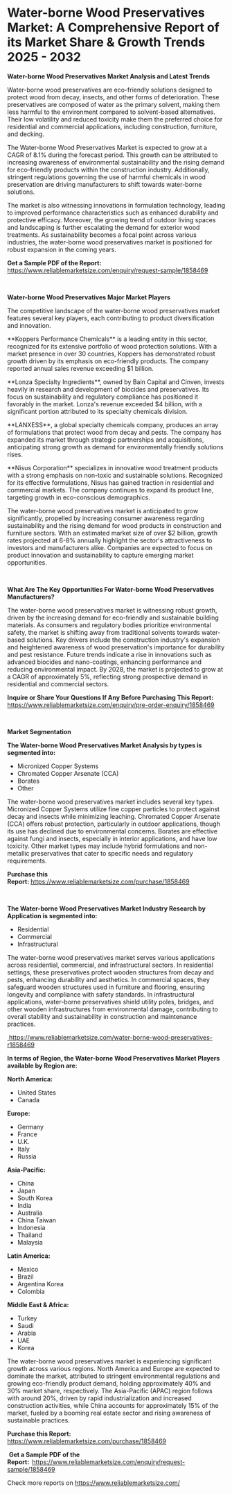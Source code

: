 <p><h1>Water-borne Wood Preservatives Market: A Comprehensive Report of its Market Share & Growth Trends 2025 - 2032</h1></p><p><strong>Water-borne Wood Preservatives Market Analysis and Latest Trends</strong></p>
<p><p>Water-borne wood preservatives are eco-friendly solutions designed to protect wood from decay, insects, and other forms of deterioration. These preservatives are composed of water as the primary solvent, making them less harmful to the environment compared to solvent-based alternatives. Their low volatility and reduced toxicity make them the preferred choice for residential and commercial applications, including construction, furniture, and decking.</p><p>The Water-borne Wood Preservatives Market is expected to grow at a CAGR of 8.1% during the forecast period. This growth can be attributed to increasing awareness of environmental sustainability and the rising demand for eco-friendly products within the construction industry. Additionally, stringent regulations governing the use of harmful chemicals in wood preservation are driving manufacturers to shift towards water-borne solutions. </p><p>The market is also witnessing innovations in formulation technology, leading to improved performance characteristics such as enhanced durability and protective efficacy. Moreover, the growing trend of outdoor living spaces and landscaping is further escalating the demand for exterior wood treatments. As sustainability becomes a focal point across various industries, the water-borne wood preservatives market is positioned for robust expansion in the coming years.</p></p>
<p><strong>Get a Sample PDF of the Report:&nbsp;</strong> <a href="https://www.reliablemarketsize.com/enquiry/request-sample/1858469?utm_campaign=1998&utm_medium=2&utm_source=Github&utm_content=ia&utm_term=03022025&utm_id=water-borne-wood-preservatives">https://www.reliablemarketsize.com/enquiry/request-sample/1858469</a></p>
<p>&nbsp;</p>
<p><strong>Water-borne Wood Preservatives Major Market Players</strong></p>
<p><p>The competitive landscape of the water-borne wood preservatives market features several key players, each contributing to product diversification and innovation. </p><p>**Koppers Performance Chemicals** is a leading entity in this sector, recognized for its extensive portfolio of wood protection solutions. With a market presence in over 30 countries, Koppers has demonstrated robust growth driven by its emphasis on eco-friendly products. The company reported annual sales revenue exceeding $1 billion.</p><p>**Lonza Specialty Ingredients**, owned by Bain Capital and Cinven, invests heavily in research and development of biocides and preservatives. Its focus on sustainability and regulatory compliance has positioned it favorably in the market. Lonza's revenue exceeded $4 billion, with a significant portion attributed to its specialty chemicals division.</p><p>**LANXESS**, a global specialty chemicals company, produces an array of formulations that protect wood from decay and pests. The company has expanded its market through strategic partnerships and acquisitions, anticipating strong growth as demand for environmentally friendly solutions rises.</p><p>**Nisus Corporation** specializes in innovative wood treatment products with a strong emphasis on non-toxic and sustainable solutions. Recognized for its effective formulations, Nisus has gained traction in residential and commercial markets. The company continues to expand its product line, targeting growth in eco-conscious demographics.</p><p>The water-borne wood preservatives market is anticipated to grow significantly, propelled by increasing consumer awareness regarding sustainability and the rising demand for wood products in construction and furniture sectors. With an estimated market size of over $2 billion, growth rates projected at 6-8% annually highlight the sector's attractiveness to investors and manufacturers alike. Companies are expected to focus on product innovation and sustainability to capture emerging market opportunities.</p></p>
<p>&nbsp;</p>
<p><strong>What Are The Key Opportunities For Water-borne Wood Preservatives Manufacturers?</strong></p>
<p><p>The water-borne wood preservatives market is witnessing robust growth, driven by the increasing demand for eco-friendly and sustainable building materials. As consumers and regulatory bodies prioritize environmental safety, the market is shifting away from traditional solvents towards water-based solutions. Key drivers include the construction industry's expansion and heightened awareness of wood preservation's importance for durability and pest resistance. Future trends indicate a rise in innovations such as advanced biocides and nano-coatings, enhancing performance and reducing environmental impact. By 2028, the market is projected to grow at a CAGR of approximately 5%, reflecting strong prospective demand in residential and commercial sectors.</p></p>
<p><strong>Inquire or Share Your Questions If Any Before Purchasing This Report:</strong> <a href="https://www.reliablemarketsize.com/enquiry/pre-order-enquiry/1858469?utm_campaign=1998&utm_medium=2&utm_source=Github&utm_content=ia&utm_term=03022025&utm_id=water-borne-wood-preservatives">https://www.reliablemarketsize.com/enquiry/pre-order-enquiry/1858469</a></p>
<p>&nbsp;</p>
<p><strong>Market Segmentation</strong></p>
<p><strong>The Water-borne Wood Preservatives Market Analysis by types is segmented into:</strong></p>
<p><ul><li>Micronized Copper Systems</li><li>Chromated Copper Arsenate (CCA)</li><li>Borates</li><li>Other</li></ul></p>
<p><p>The water-borne wood preservatives market includes several key types. Micronized Copper Systems utilize fine copper particles to protect against decay and insects while minimizing leaching. Chromated Copper Arsenate (CCA) offers robust protection, particularly in outdoor applications, though its use has declined due to environmental concerns. Borates are effective against fungi and insects, especially in interior applications, and have low toxicity. Other market types may include hybrid formulations and non-metallic preservatives that cater to specific needs and regulatory requirements.</p></p>
<p><strong>Purchase this Report:&nbsp;</strong><a href="https://www.reliablemarketsize.com/purchase/1858469?utm_campaign=1998&utm_medium=2&utm_source=Github&utm_content=ia&utm_term=03022025&utm_id=water-borne-wood-preservatives">https://www.reliablemarketsize.com/purchase/1858469</a></p>
<p>&nbsp;</p>
<p><strong>The Water-borne Wood Preservatives Market Industry Research by Application is segmented into:</strong></p>
<p><ul><li>Residential</li><li>Commercial</li><li>Infrastructural</li></ul></p>
<p><p>The water-borne wood preservatives market serves various applications across residential, commercial, and infrastructural sectors. In residential settings, these preservatives protect wooden structures from decay and pests, enhancing durability and aesthetics. In commercial spaces, they safeguard wooden structures used in furniture and flooring, ensuring longevity and compliance with safety standards. In infrastructural applications, water-borne preservatives shield utility poles, bridges, and other wooden infrastructures from environmental damage, contributing to overall stability and sustainability in construction and maintenance practices.</p></p>
<p><a href="https://www.reliablemarketsize.com/water-borne-wood-preservatives-r1858469?utm_campaign=1998&utm_medium=2&utm_source=Github&utm_content=ia&utm_term=03022025&utm_id=water-borne-wood-preservatives">&nbsp;https://www.reliablemarketsize.com/water-borne-wood-preservatives-r1858469</a></p>
<p><strong>In terms of Region, the Water-borne Wood Preservatives Market Players available by Region are:</strong></p>
<p>
    <p> <strong> North America: </strong>
        <ul>
            <li>United States</li>
            <li>Canada</li>
        </ul>
        </p> 
    <p> <strong> Europe: </strong>
        <ul>
            <li>Germany</li>
            <li>France</li>
            <li>U.K.</li>
            <li>Italy</li>
            <li>Russia</li>
        </ul>
        </p> 
    <p> <strong> Asia-Pacific: </strong>
        <ul>
            <li>China</li>
            <li>Japan</li>
            <li>South Korea</li>
            <li>India</li>
            <li>Australia</li>
            <li>China Taiwan</li>
            <li>Indonesia</li>
            <li>Thailand</li>
            <li>Malaysia</li>
        </ul>
        </p> 
    <p> <strong> Latin America: </strong>
        <ul>
            <li>Mexico</li>
            <li>Brazil</li>
            <li>Argentina Korea</li>
            <li>Colombia</li>
        </ul>
        </p> 
    <p> <strong> Middle East & Africa: </strong>
        <ul>
            <li>Turkey</li>
            <li>Saudi</li>
            <li>Arabia</li>
            <li>UAE</li>
            <li>Korea</li>
        </ul>
    </p>
    </p>
<p><p>The water-borne wood preservatives market is experiencing significant growth across various regions. North America and Europe are expected to dominate the market, attributed to stringent environmental regulations and growing eco-friendly product demand, holding approximately 40% and 30% market share, respectively. The Asia-Pacific (APAC) region follows with around 20%, driven by rapid industrialization and increased construction activities, while China accounts for approximately 15% of the market, fueled by a booming real estate sector and rising awareness of sustainable practices.</p></p>
<p><strong>Purchase this Report: </strong><a href="https://www.reliablemarketsize.com/purchase/1858469?utm_campaign=1998&utm_medium=2&utm_source=Github&utm_content=ia&utm_term=03022025&utm_id=water-borne-wood-preservatives">https://www.reliablemarketsize.com/purchase/1858469</a></p>
<p>&nbsp;<strong>Get a Sample PDF of the Report:&nbsp;&nbsp;</strong><a href="https://www.reliablemarketsize.com/enquiry/request-sample/1858469?utm_campaign=1998&utm_medium=2&utm_source=Github&utm_content=ia&utm_term=03022025&utm_id=water-borne-wood-preservatives">https://www.reliablemarketsize.com/enquiry/request-sample/1858469</a></p>
<p><strong></strong></p>
<p>Check more reports on <a href="https://www.reliablemarketsize.com/?utm_campaign=1998&utm_medium=2&utm_source=Github&utm_content=ia&utm_term=03022025&utm_id=water-borne-wood-preservatives">https://www.reliablemarketsize.com/</a></p>